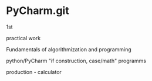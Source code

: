 # PyCharm.git

1st 

practical work 

Fundamentals of algorithmization and programming

python/PyCharm "if construction, case/math" programms

production - calculator

